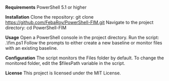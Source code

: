 
**Requirements**
       PowerShell 5.1 or higher

**Installation**
       Clone the repository: git clone https://github.com/FebaRoy/PowerShell-FIM.git
       Navigate to the project directory: cd PowerShell-FIM
       
**Usage**
       Open a PowerShell console in the project directory.
       Run the script: .\fim.ps1
       Follow the prompts to either create a new baseline or monitor files with an existing baseline.
       
**Configuration**
       The script monitors the Files folder by default. To change the monitored folder, edit the $filesPath variable in the script.

**License**
       This project is licensed under the MIT License.
